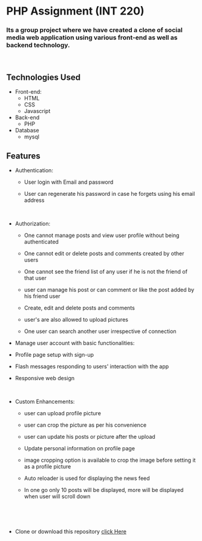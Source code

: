 
 


# PHP Assignment (INT 220) 

### Its a group project where we have created a clone of social media web application using various front-end as well as backend technology.

​

## Technologies Used
* Front-end:
   - HTML
   - CSS
   - Javascript
* Back-end
  - PHP
* Database
  - mysql
​

## Features

* Authentication:

   - User login with Email and password

   - User can regenerate his password in case he forgets using his email address

​

* Authorization:

  - One cannot manage posts and view user profile without being authenticated

  - One cannot edit or delete posts and comments created by other users

  - One cannot see the friend list of any user if he is not the friend of that user

  - user can manage his post or can comment or like the post added by his friend user

  - Create, edit and delete posts and comments

  - user's are also allowed to upload pictures

  - One user can search another user irrespective of connection

  

  

 * Manage user account with basic functionalities:

  - Profile page setup with sign-up

  - Flash messages responding to users' interaction with the app

  - Responsive web design

​

* Custom Enhancements:

  - user can upload profile picture

  - user can crop the picture as per his convenience

  - user can update his posts or picture after the upload

  - Update personal information on profile page

  - image cropping option is available to crop the image before setting it as a profile picture

  - Auto reloader is used for displaying the news feed

  - In one go only 10 posts will be displayed, more will be displayed when user will scroll down

​

​

* Clone or download this repository [click Here](https://github.com/kishankunal/PHP-assignment-INT220)

       

​

​


